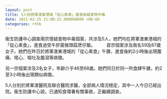 ```yaml
---
layout: post
title: 5人到將軍澳東港城「從心素食」進食後疑食物中毒
date: 2021-02-25 21:00:22.000000000 +08:00
categories: rthk
---
```


衞生防護中心調查兩宗懷疑食物中毒個案，共涉及5人，她們均在將軍澳東港城的「從心素食」，進食過受牛肝菌猴頭菇煲仔飯。
　　 
首宗個案涉及兩名59及87歲女子。她們在昨日於將軍澳東港城的「從心素食」午膳，進食後約2小時後出現腹痛、噁心、嘔吐及腹瀉等病徵。

另一宗個案涉及3名女子，年齡介乎46至68歲。她們同日於同一所食肆午膳，約2至3小時後出現類似病徵。

5人分別於將軍澳醫院及聯合醫院求醫，全部病人情況穩定，其中一人今日已經出院。衞生防護中心說，已通知食環署有關事故，正繼續調查。
